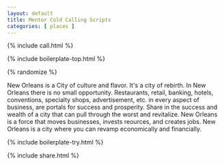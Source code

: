 ```yaml
---
layout: default
title: Mentor Cold Calling Scripts
categories: [ places ]
---
```


{% include call.html %}

{% include boilerplate-top.html %}


{% randomize %}

New Orleans is a City of culture and flavor. It's a city of rebirth. In New Orleans there is no small opportunity. Restaurants, retail, banking, hotels, conventions, specialty shops, advertisement, etc. in every aspect of business, are portals for success and prosperity. Share in the success and wealth of a city that can pull through the worst and revitalize.  New Orleans is a force that moves businesses, invests reources, and creates jobs. New Orleans is a city where you can revamp economically and financially.

{% include boilerplate-try.html %}

{% include share.html %}